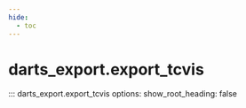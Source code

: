```yaml
---
hide:
  - toc
---
```

# <code class='doc-symbol doc-symbol-nav doc-symbol-function'></code>darts_export.export_tcvis

::: darts_export.export_tcvis
    options:
      show_root_heading: false
